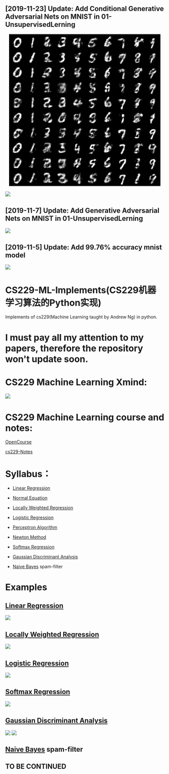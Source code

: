 ## [2019-11-23] Update: Add Conditional Generative Adversarial Nets on MNIST in 01-UnsupervisedLerning
<p align="center">
    <img src="GIF/19999.png" width="480"\>
</p>

![](https://github.com/Sierkinhane/CS229-ML-Implements/blob/master/GIF/19999.png)
## [2019-11-7] Update: Add Generative Adversarial Nets on MNIST in 01-UnsupervisedLerning
![](https://github.com/Sierkinhane/CS229-ML-Implements/blob/master/GIF/31000_generated.jpg)
## [2019-11-5] Update: Add 99.76% accuracy mnist model
![](https://github.com/Sierkinhane/CS229-ML-Implements/blob/master/05-Mnist/data_vis.jpg)
# CS229-ML-Implements(CS229机器学习算法的Python实现)
Implements of cs229(Machine Learning taught by Andrew Ng) in python.

# I must pay all my attention to my papers, therefore the repository won't update soon.

# CS229 Machine Learning Xmind:
![](https://github.com/Sierkinhane/CS229-ML-Implements/blob/master/GIF/ml-xmind.png)

# CS229 Machine Learning course and notes:
[OpenCourse](http://open.163.com/special/opencourse/machinelearning.html)

[cs229-Notes](https://github.com/Sierkinhane/CS229-ML-Implements/tree/master/CS229-Notes)

# Syllabus：
  * [Linear Regression](https://github.com/Sierkinhane/CS229-ML-Implements/tree/master/00-SupervisedLearning/01-LinearRegression)
  
  * [Normal Equation](https://github.com/Sierkinhane/CS229-ML-Implements/tree/master/00-SupervisedLearning/01-LinearRegression)
  
  * [Locally Weighted Regression](https://github.com/Sierkinhane/CS229-ML-Implements/tree/master/00-SupervisedLearning/01-LinearRegression)
  
  * [Logistic Regression](https://github.com/Sierkinhane/CS229-ML-Implements/tree/master/00-SupervisedLearning/02-Classification)
  
  * [Perceptron Algorithm](https://github.com/Sierkinhane/CS229-ML-Implements/tree/master/00-SupervisedLearning/02-Classification)
  
  * [Newton Method](https://github.com/Sierkinhane/CS229-ML-Implements/tree/master/00-SupervisedLearning/02-Classification)
 
  * [Softmax Regression](https://github.com/Sierkinhane/CS229-ML-Implements/tree/master/00-SupervisedLearning/03-GeneralizedLinearModels)
  
  * [Gaussian Discriminant Analysis](https://github.com/Sierkinhane/CS229-ML-Implements/tree/master/00-SupervisedLearning/04-GenerativeLearningAlgorithms)
  
  * [Naive Bayes](https://github.com/Sierkinhane/CS229-ML-Implements/tree/master/00-SupervisedLearning/04-GenerativeLearningAlgorithms/naive_bayes) spam-filter

# Examples

## [Linear Regression](https://github.com/Sierkinhane/CS229-ML-Implements/tree/master/00-SupervisedLearning/01-LinearRegression)
![](https://github.com/Sierkinhane/CS229-ML-Implements/blob/master/GIF/regression.gif)

## [Locally Weighted Regression](https://github.com/Sierkinhane/CS229-ML-Implements/tree/master/00-SupervisedLearning/01-LinearRegression)
![](https://github.com/Sierkinhane/CS229-ML-Implements/blob/master/GIF/LWR.gif)

## [Logistic Regression](https://github.com/Sierkinhane/CS229-ML-Implements/tree/master/00-SupervisedLearning/02-Classification)
![](https://github.com/Sierkinhane/CS229-ML-Implements/blob/master/GIF/logisticR.gif)

## [Softmax Regression](https://github.com/Sierkinhane/CS229-ML-Implements/tree/master/00-SupervisedLearning/03-GeneralizedLinearModels)
![](https://github.com/Sierkinhane/CS229-ML-Implements/blob/master/GIF/softmaxR.gif)

## [Gaussian Discriminant Analysis](https://github.com/Sierkinhane/CS229-ML-Implements/tree/master/00-SupervisedLearning/04-GenerativeLearningAlgorithms)
![](https://github.com/Sierkinhane/CS229-ML-Implements/blob/master/GIF/GDA.png)
![](https://github.com/Sierkinhane/CS229-ML-Implements/blob/master/GIF/GDA2.png)

## [Naive Bayes](https://github.com/Sierkinhane/CS229-ML-Implements/tree/master/00-SupervisedLearning/04-GenerativeLearningAlgorithms/naive_bayes) spam-filter

## TO BE CONTINUED
